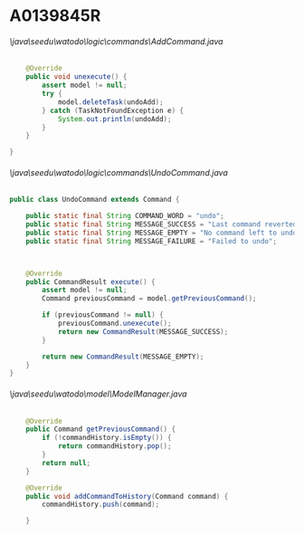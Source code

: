 # A0139845R
###### \java\seedu\watodo\logic\commands\AddCommand.java
``` java
    @Override
    public void unexecute() {
        assert model != null;
        try {
            model.deleteTask(undoAdd);
        } catch (TaskNotFoundException e) {
            System.out.println(undoAdd);
        }
    }

}
```
###### \java\seedu\watodo\logic\commands\UndoCommand.java
``` java
public class UndoCommand extends Command {

    public static final String COMMAND_WORD = "undo";
    public static final String MESSAGE_SUCCESS = "Last command reverted.";
    public static final String MESSAGE_EMPTY = "No command left to undo.";
    public static final String MESSAGE_FAILURE = "Failed to undo";



    @Override
    public CommandResult execute() {
        assert model != null;
        Command previousCommand = model.getPreviousCommand();

        if (previousCommand != null) {
            previousCommand.unexecute();
            return new CommandResult(MESSAGE_SUCCESS);
        }

        return new CommandResult(MESSAGE_EMPTY);
    }
}
```
###### \java\seedu\watodo\model\ModelManager.java
``` java
    @Override
    public Command getPreviousCommand() {
        if (!commandHistory.isEmpty()) {
            return commandHistory.pop();
        }
        return null;
    }

    @Override
    public void addCommandToHistory(Command command) {
        commandHistory.push(command);

    }

```
